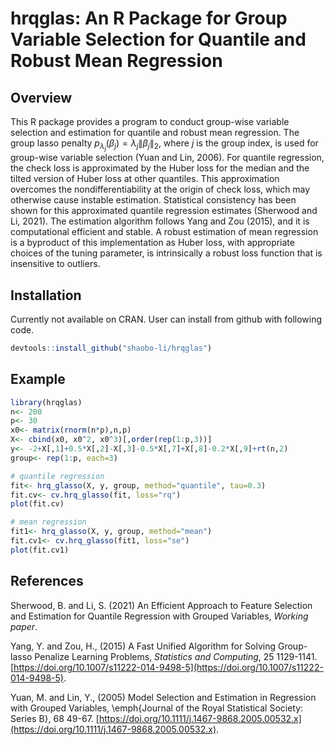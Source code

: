 # hrqglas: An R Package for Group Variable Selection for Quantile and Robust Mean Regression

## Overview

This R package provides a program to conduct group-wise variable selection and estimation for quantile and robust mean regression. The group lasso penalty $p_{\lambda_j}(\beta_j)=\lambda_j\|\beta_j\|_2$, where $j$ is the group index, is used for group-wise variable selection (Yuan and Lin, 2006). For quantile regression, the check loss is approximated by the Huber loss for the median and the tilted version of Huber loss at other quantiles. This approximation overcomes the nondifferentiability at the origin of check loss, which may otherwise cause instable estimation. Statistical consistency has been shown for this approximated quantile regression estimates (Sherwood and Li, 2021). The estimation algorithm follows Yang and Zou (2015), and it is computational efficient and stable. A robust estimation of mean regression is a byproduct of this implementation as Huber loss, with appropriate choices of the tuning parameter, is intrinsically a robust loss function that is insensitive to outliers. 

## Installation

Currently not available on CRAN. User can install from github with following code.

``` r
devtools::install_github("shaobo-li/hrqglas")
```

## Example

``` r
library(hrqglas)
n<- 200
p<- 30
x0<- matrix(rnorm(n*p),n,p)
X<- cbind(x0, x0^2, x0^3)[,order(rep(1:p,3))]
y<- -2+X[,1]+0.5*X[,2]-X[,3]-0.5*X[,7]+X[,8]-0.2*X[,9]+rt(n,2)
group<- rep(1:p, each=3)

# quantile regression
fit<- hrq_glasso(X, y, group, method="quantile", tau=0.3)
fit.cv<- cv.hrq_glasso(fit, loss="rq")
plot(fit.cv)

# mean regression
fit1<- hrq_glasso(X, y, group, method="mean")
fit.cv1<- cv.hrq_glasso(fit1, loss="se")
plot(fit.cv1)
```



## References

Sherwood, B. and Li, S. (2021) An Efficient Approach to Feature Selection and Estimation for Quantile Regression with Grouped Variables, *Working paper*.
 
Yang, Y. and Zou, H., (2015) A Fast Unified Algorithm for Solving Group-lasso Penalize Learning Problems, *Statistics and Computing*, 25 1129-1141. [https://doi.org/10.1007/s11222-014-9498-5](https://doi.org/10.1007/s11222-014-9498-5).

Yuan, M. and Lin, Y., (2005) Model Selection and Estimation in Regression with Grouped Variables, \emph{Journal of the Royal Statistical Society: Series B}, 68 49-67.  [https://doi.org/10.1111/j.1467-9868.2005.00532.x](https://doi.org/10.1111/j.1467-9868.2005.00532.x).